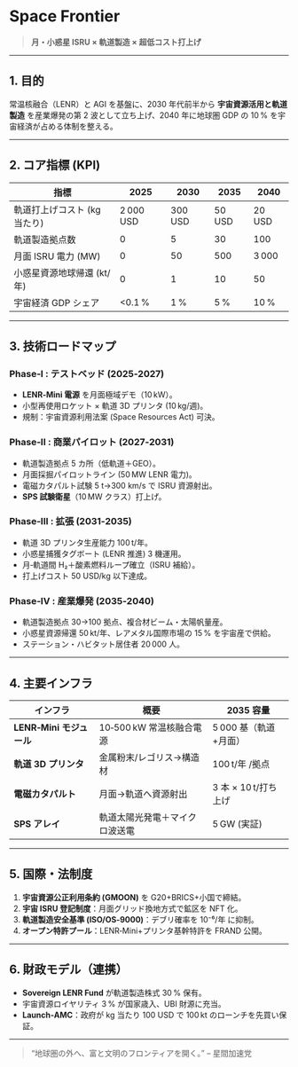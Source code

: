# Space Frontier

> **月・小惑星 ISRU × 軌道製造 × 超低コスト打上げ**

---

## 1. 目的

常温核融合（LENR）と AGI を基盤に、2030 年代前半から **宇宙資源活用と軌道製造** を産業爆発の第 2 波として立ち上げ、2040 年に地球圏 GDP の 10 % を宇宙経済が占める体制を整える。

---

## 2. コア指標 (KPI)

| 指標                | 2025      | 2030    | 2035   | 2040   |
| ----------------- | --------- | ------- | ------ | ------ |
| 軌道打上げコスト (kg 当たり) | 2 000 USD | 300 USD | 50 USD | 20 USD |
| 軌道製造拠点数           | 0         | 5       | 30     | 100    |
| 月面 ISRU 電力 (MW)   | 0         | 50      | 500    | 3 000  |
| 小惑星資源地球帰還 (kt/年)  | 0         | 1       | 10     | 50     |
| 宇宙経済 GDP シェア      | <0.1 %    | 1 %     | 5 %    | 10 %   |

---

## 3. 技術ロードマップ

### Phase‑I : テストベッド (2025‑2027)

* **LENR‑Mini 電源** を月面極域デモ（10 kW）。
* 小型再使用ロケット × 軌道 3D プリンタ (10 kg/週)。
* 規制：宇宙資源利用法案 (Space Resources Act) 可決。

### Phase‑II : 商業パイロット (2027‑2031)

* 軌道製造拠点 5 カ所（低軌道＋GEO）。
* 月面採掘パイロットライン (50 MW LENR 電力)。
* 電磁カタパルト試験 5 t→300 km/s で ISRU 資源射出。
* **SPS 試験衛星**（10 MW クラス）打上げ。

### Phase‑III : 拡張 (2031‑2035)

* 軌道 3D プリンタ生産能力 100 t/年。
* 小惑星捕獲タグボート (LENR 推進) 3 機運用。
* 月‑軌道間 H₂＋酸素燃料ループ確立（ISRU 補給）。
* 打上げコスト 50 USD/kg 以下達成。

### Phase‑IV : 産業爆発 (2035‑2040)

* 軌道製造拠点 30→100 拠点、複合材ビーム・太陽帆量産。
* 小惑星資源帰還 50 kt/年、レアメタル国際市場の 15 % を宇宙産で供給。
* ステーション・ハビタット居住者 20 000 人。

---

## 4. 主要インフラ

| インフラ                | 概要                | 2035 容量         |
| ------------------- | ----------------- | --------------- |
| **LENR‑Mini モジュール** | 10‑500 kW 常温核融合電源 | 5 000 基（軌道+月面）  |
| **軌道 3D プリンタ**      | 金属粉末/レゴリス→構造材     | 100 t/年 /拠点     |
| **電磁カタパルト**         | 月面→軌道へ資源射出        | 3 本 × 10 t/打ち上げ |
| **SPS アレイ**         | 軌道太陽光発電＋マイクロ波送電   | 5 GW (実証)       |

---

## 5. 国際・法制度

1. **宇宙資源公正利用条約 (GMOON)** を G20+BRICS+小国で締結。
2. **宇宙 ISRU 登記制度**：月面グリッド換地方式で鉱区を NFT 化。
3. **軌道製造安全基準 (ISO/OS‑9000)**：デブリ確率を 10⁻⁶/年 に抑制。
4. **オープン特許プール**：LENR‑Mini+プリンタ基幹特許を FRAND 公開。

---

## 6. 財政モデル（連携）

* **Sovereign LENR Fund** が軌道製造株式 30 % 保有。
* 宇宙資源ロイヤリティ 3 % が国家歳入、UBI 財源に充当。
* **Launch‑AMC**：政府が kg 当たり 100 USD で 100 kt のローンチを先買い保証。

---

> “地球圏の外へ、富と文明のフロンティアを開く。” – 星間加速党

